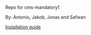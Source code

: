 Repo for cms-mandatory1

By: Antonio, Jakob, Jonas and Safwan

<a href="/docs">Installation guide</a>
